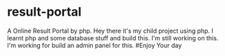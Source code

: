 # result-portal
A Online Result Portal by php.
Hey there it's my child project using php. I learnt php and some database stuff and build this. I'm still working on this. I'm working for build an admin panel for this.
#Enjoy Your day
